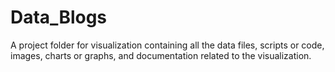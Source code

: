 # Data_Blogs
A project folder for visualization containing all the data files, scripts or code, images, charts or graphs, and documentation related to the visualization.
